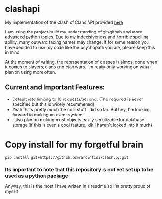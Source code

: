 # clashapi

My implementation of the Clash of Clans API provided [here](https://developer.clashofclans.com/#/)

I am using the project build my understanding of git/github and more advanced python topics. 
Due to my indecisiveness and horrible spelling ability, many outward facing names may change. 
If for some reason you have decided to use my code like the psychopath you are, please keep this in mind

At the moment of writing, the representation of classes is almost done when it comes to players, clans and clan wars. 
I'm really only working on what I plan on using more often.

## Current and Important Features:
- Default rate limiting to 10 requests/second. (The required is never specified but this is widely recommened)
- Yeah thats pretty much the cool stuff I did so far. But hey, I'm looking forward to making an event system.
- I also plan on making most objects easily serializable for database storage (if this is even a cool feature, idk I haven't looked into it much)




# Copy install for my forgetful brain
`pip install git+https://github.com/arcinfini/clash.py.git`

### Its important to note that this repository is not yet set up to be used as a python package


Anyway, this is the most I have written in a readme so I'm pretty proud of myself
